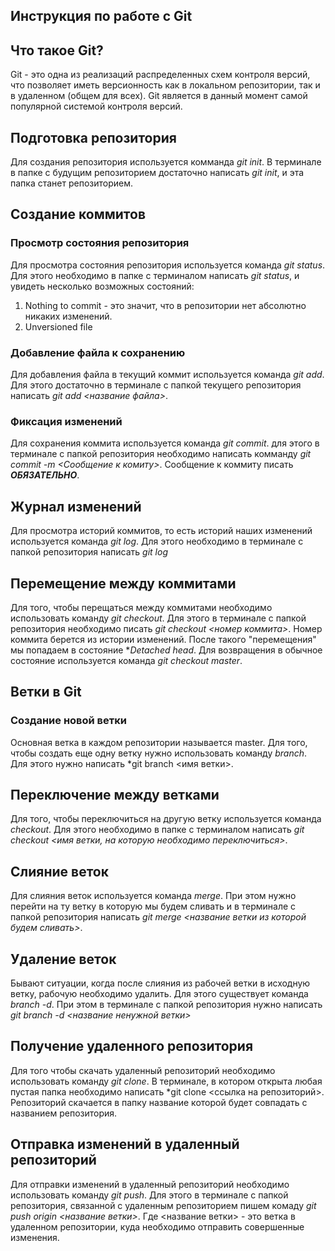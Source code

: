 
## Инструкция по работе с Git

## Что такое Git?
Git - это одна из реализаций распределенных схем контроля версий, что позволяет иметь версионность как в локальном репозитории, так и в удаленном (общем для всех). Git является в данный момент самой популярной системой контроля версий.

## Подготовка репозитория
Для создания репозитория используется комманда *git init*. В терминале в папке с будущим репозиторием достаточно написать *git init*, и эта папка станет репозиторием.

## Создание коммитов

### Просмотр состояния репозитория
Для просмотра состояния репозитория используется команда *git status*. Для этого необходимо в папке с терминалом написать *git status*, и увидеть несколько возможных состояний:
1. Nothing to commit - это значит, что в репозитории нет абсолютно никаких изменений.
2. Unversioned file

### Добавление файла к сохранению
Для добавления файла в текущий коммит используется команда *git add*. Для этого достаточно в терминале с папкой текущего репозитория написать *git add <название файла>*.

###  Фиксация изменений
Для сохранения коммита используется команда *git commit*. для этого в терминале с папкой репозитория необходимо написать комманду *git commit -m <Cообщение к комиту>*. Сообщение к коммиту писать ***ОБЯЗАТЕЛЬНО***.

## Журнал изменений
Для просмотра историй коммитов, то есть историй наших изменений используется команда *git log*. Для этого необходимо в терминале с папкой репозитория написать *git log*

## Перемещение между коммитами
Для того, чтобы перещаться между коммитами необходимо использовать команду *git checkout*. Для этого в терминале с папкой репозитория необходимо писать *git checkout <номер коммита>*. Номер коммита берется из истории изменений. После такого "перемещения" мы попадаем в состояние **Detached head*. Для возвращения в обычное состояние используется команда *git checkout master*.

## Ветки в Git

### Создание новой ветки
Основная ветка в каждом репозитории называется master. Для того, чтобы создать еще одну ветку нужно использовать команду *branch*. Для этого нужно написать *git branch <имя ветки>.

## Переключение между ветками
Для того, чтобы переключиться на другую ветку используется команда *checkout*. Для этого необходимо в папке с терминалом написать *git checkout <имя ветки, на которую необходимо переключиться>*.

## Слияние веток 
Для слияния веток используется команда *merge*. При этом нужно перейти на ту ветку в которую мы будем сливать и в терминале с папкой репозитория написать *git merge <название ветки из которой будем сливать>*. 


## Удаление веток
Бывают ситуации, когда после слияния из рабочей ветки в исходную ветку, рабочую необходимо удалить. Для этого существует команда *branch -d*. При этом в терминале с папкой репозитория нужно написать *git branch -d <название ненужной ветки>*

## Получение удаленного репозитория
Для того чтобы скачать удаленный репозиторий необходимо использовать команду *git clone*. В терминале, в котором открыта любая пустая папка необходимо написать  *git clone <ссылка на репозиторий>. Репозиторий скачается в папку название которой будет совпадать с названием репозитория.

## Отправка изменений в удаленный репозиторий
Для отправки изменений в удаленный репозиторий необходимо использовать команду *git push*. Для этого в терминале с папкой репозитория, связанной с удаленным репозиторием пишем комаду *git push origin <название ветки>*. Где <название ветки> - это ветка в удаленном репозитории, куда необходимо отправить совершенные изменения.